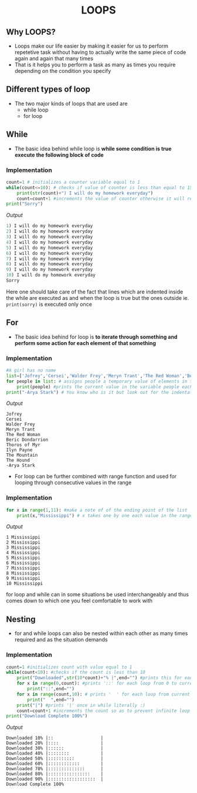 <h1 align="center"> LOOPS </h1>

## Why LOOPS?
* Loops make our life easier by making it easier for us to perform repetetive task without having to actually write the same piece of code again and again that many times
* That is it helps you to perform a task as many as times you require depending on the condition you specify
## Different types of loop
* The two major kinds of loops that are used are
	* while loop
	* for loop

## While
* The basic idea behind while loop is
	__while some condition is true execute the following block of code__

### Implementation

```python
count=1 # initializes a counter variable equal to 1
while(count<=10): # checks if value of counter is less than equal to 15 if yes then execute the below
	print(str(count)+") I will do my homework everyday")
	count=count+1 #increments the value of counter otherwise it will remain less than 10 forever and thus infinite loop
print("Sorry")
```
 _Output_

```Python
1) I will do my homework everyday
2) I will do my homework everyday
3) I will do my homework everyday
4) I will do my homework everyday
5) I will do my homework everyday
6) I will do my homework everyday
7) I will do my homework everyday
8) I will do my homework everyday
9) I will do my homework everyday
10) I will do my homework everyday
Sorry

```

Here one should take care of the fact that lines which are indented inside the while are executed as and when the loop is true but the ones outside ie. `print(sorry)` is executed only once

## For
* The basic idea behind for loop is
	__to iterate through something and perform some action for each element of that something__

### Implementation
```python
#A girl has no name
list=['Jofrey','Cersei','Walder Frey','Meryn Trant','The Red Woman','Beric Dondarrion','Thoros of Myr','Ilyn Payne','The Mountain','The Hound'] # initialize a list with some values
for people in list: # assigns people a temporary value of elements in the list one by one and executes the code till all elemets in the list are iterated
	print(people) #prints the current value in the variable people each time
print("-Arya Stark") # You know who is it but look out for the indentation
```
_Output_
```
Jofrey
Cersei
Walder Frey
Meryn Trant
The Red Woman
Beric Dondarrion
Thoros of Myr
Ilyn Payne
The Mountain
The Hound
-Arya Stark
```
* For loop can be further combined with range function and used for looping through consecutive values in the range

### Implementation
```python
for x in range(1,11): #make a note of of the ending point of the list
	print(x,"Mississippi") # x takes one by one each value in the range
```
_Output_
```
1 Mississippi
2 Mississippi
3 Mississippi
4 Mississippi
5 Mississippi
6 Mississippi
7 Mississippi
8 Mississippi
9 Mississippi
10 Mississippi

```
for loop and while can in some situations be used interchangeably and thus comes down to which one you feel comfortable to work with

## Nesting
* for and while loops can also be nested within each other as many times required and as the situation demands
### Implementation
```python
count=1 #initializes count with value equal to 1
while(count<10): #checks if the count is less than 10
	print("Downloaded",str(10*count)+"% |",end="") #prints this for each time while is true
	for x in range(0,count): #prints '::' for each loop from 0 to current value of count
		print("::",end="")
	for x in range(count,10): # prints '  ' for each loop from current value of count upto 10
		print("  ",end="")
	print("|") #prints '|' once in while literally :)
	count=count+1 #increments the count so as to prevent infinite loop
print("Download Complete 100%")

```
_Output_
```
Downloaded 10% |::                  |
Downloaded 20% |::::                |
Downloaded 30% |::::::              |
Downloaded 40% |::::::::            |
Downloaded 50% |::::::::::          |
Downloaded 60% |::::::::::::        |
Downloaded 70% |::::::::::::::      |
Downloaded 80% |::::::::::::::::    |
Downloaded 90% |::::::::::::::::::  |
Download Complete 100%
```

